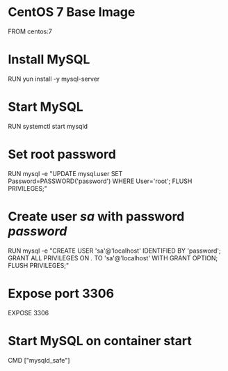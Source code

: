 # CentOS 7 Base Image
FROM centos:7

# Install MySQL
RUN yun install -y mysql-server

# Start MySQL
RUN systemctl start mysqld

# Set root password
RUN mysql -e "UPDATE mysql.user SET Password=PASSWORD('password') WHERE User='root'; FLUSH PRIVILEGES;"

# Create user *sa* with password *password*
RUN mysql -e "CREATE USER 'sa'@'localhost' IDENTIFIED BY 'password'; GRANT ALL PRIVILEGES ON *.* TO 'sa'@'localhost' WITH GRANT OPTION; FLUSH PRIVILEGES;"

# Expose port 3306
EXPOSE 3306

# Start MySQL on container start
CMD ["mysqld_safe"]